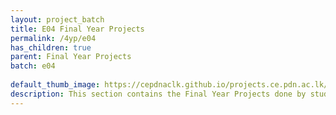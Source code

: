 ```yaml
---
layout: project_batch
title: E04 Final Year Projects
permalink: /4yp/e04
has_children: true
parent: Final Year Projects
batch: e04
    
default_thumb_image: https://cepdnaclk.github.io/projects.ce.pdn.ac.lk/data/categories/4yp/thumbnail.jpg
description: This section contains the Final Year Projects done by students as a part of CO421 & CO 425 in their final year
---
```

